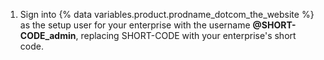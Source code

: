 1. Sign into {% data variables.product.prodname_dotcom_the_website %} as the setup user for your enterprise with the username **@SHORT-CODE_admin**, replacing SHORT-CODE with your enterprise's short code.
